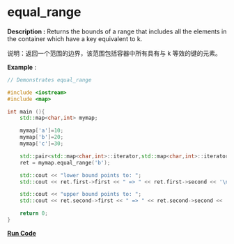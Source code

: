 # equal_range
**Description :** Returns the bounds of a range that includes all the elements in the container which have a key equivalent to k.

说明：返回一个范围的边界，该范围包括容器中所有具有与 k 等效的键的元素。

**Example** :

```cpp
// Demonstrates equal_range

#include <iostream>
#include <map>

int main (){
	std::map<char,int> mymap;

  	mymap['a']=10;
  	mymap['b']=20;
  	mymap['c']=30;

  	std::pair<std::map<char,int>::iterator,std::map<char,int>::iterator> ret;
  	ret = mymap.equal_range('b');

  	std::cout << "lower bound points to: ";
  	std::cout << ret.first->first << " => " << ret.first->second << '\n';

  	std::cout << "upper bound points to: ";
  	std::cout << ret.second->first << " => " << ret.second->second << '\n';

  	return 0;
}

```
**[Run Code](https://rextester.com/PDL21133)**
